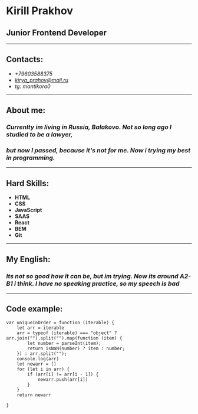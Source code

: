 # Kirill Prakhov

## Junior Frontend Developer
--------------------------------------------------

## Contacts: 

* *+79603588375*
* *kirya_prahov@mail.ru*
* *tg: mantikora0*
-------------------------------------

## About me: 
### *Currenlty im living in Russia, Balakovo. Not so long ago I studied to be a lawyer,*
### *but now I passed, because it's not for me. Now i trying my best in programming.*

------------------------------------------------

## Hard Skills: 
* **HTML**
* **CSS**
* **JavaScript**
* **SAAS**
* **React**
* **BEM**
* **Git**

-------------------------------------------------
## My English:
### *Its not so good how it can be, but im trying. Now its around A2-B1 i think. I have no speaking practice, so my speech is bad*

----------------------------------------------------

## Code example:

```
var uniqueInOrder = function (iterable) {
    let arr = iterable
    arr = typeof (iterable) === "object" ? arr.join("").split("").map(function (item) {
        let number = parseInt(item);
        return isNaN(number) ? item : number;
    }) : arr.split("");
    console.log(arr)
    let newarr = []
    for (let i in arr) {
        if (arr[i] != arr[i - 1]) {
            newarr.push(arr[i])
        }
    }
    return newarr

}
```

